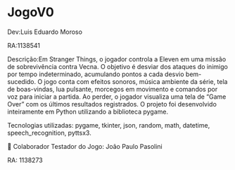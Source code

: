 # JogoV0
Dev:Luis Eduardo Moroso

RA:1138541

Descrição:Em Stranger Things, o jogador controla a Eleven em uma missão de sobrevivência contra Vecna. O objetivo é desviar dos ataques do inimigo por tempo indeterminado, acumulando pontos a cada desvio bem-sucedido. O jogo conta com efeitos sonoros, música ambiente da série, tela de boas-vindas, lua pulsante, morcegos em movimento e comandos por voz para iniciar a partida. Ao perder, o jogador visualiza uma tela de “Game Over” com os últimos resultados registrados. O projeto foi desenvolvido inteiramente em Python utilizando a biblioteca pygame.

Tecnologias utilizadas:
 pygame,
 tkinter,
 json,
 random,
 math,
 datetime,
 speech_recognition, 
 pyttsx3.

👾 Colaborador
Testador do Jogo: João Paulo Pasolini

RA: 1138273